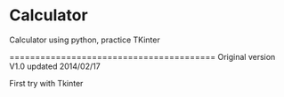 Calculator
==========

Calculator using python, practice TKinter

========================================
Original version V1.0 updated 2014/02/17

First try with Tkinter
